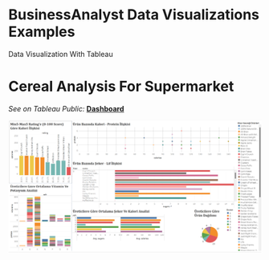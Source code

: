 # BusinessAnalyst Data Visualizations Examples
Data Visualization With Tableau

# Cereal Analysis For Supermarket
*See on Tableau Public:* **[Dashboard](https://public.tableau.com/shared/TF22SFTB3?:display_count=n&:origin=viz_share_link)**<br />

![Cereal Analysis](Analiz-preview.png)  

